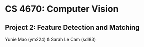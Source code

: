 # CS 4670: Computer Vision
## Project 2: Feature Detection and Matching
Yunie Mao (ym224) & Sarah Le Cam (sdl83)


